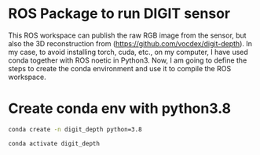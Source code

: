 # ROS Package to run DIGIT sensor

This ROS workspace can publish the raw RGB image from the sensor, but also the 3D reconstruction from (https://github.com/vocdex/digit-depth). In my case, to avoid installing torch, cuda, etc., on my computer, I have used conda together with ROS noetic in Python3. Now, I am going to define the steps to create the conda environment and use it to compile the ROS workspace. 

# Create conda env with python3.8
```sh
conda create -n digit_depth python=3.8
```

```sh
conda activate digit_depth
```

